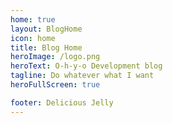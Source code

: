 ```yaml
---
home: true
layout: BlogHome
icon: home
title: Blog Home
heroImage: /logo.png
heroText: O-h-y-o Development blog
tagline: Do whatever what I want
heroFullScreen: true

footer: Delicious Jelly
---
```

